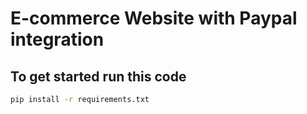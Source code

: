 # E-commerce Website with Paypal integration 
## To get started run this code 
```bash
pip install -r requirements.txt
```